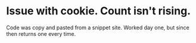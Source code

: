 # Issue with cookie. Count isn't rising.

Code was copy and pasted from a snippet site. Worked day one, but since then returns one every time.
